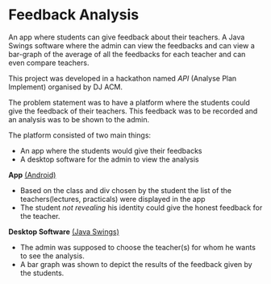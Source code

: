 # Feedback Analysis

An app where students can give feedback about their teachers. A Java Swings software where the admin can view the feedbacks and can view a bar-graph of the average of all the feedbacks for each teacher and can even compare teachers.   

This project was developed in a hackathon named *API* (Analyse Plan Implement) organised by DJ ACM.

The problem statement was to have a platform where the students could give the feedback of their teachers. This feedback was to be recorded and an analysis was to be shown to the admin.

The platform consisted of two main things:
- An app where the students would give their feedbacks
- A desktop software for the admin to view the analysis

**App** [(Android)](https://github.com/anerishah97)
- Based on the class and div chosen by the student the list of the teachers(lectures, practicals) were displayed in the app
- The student *not revealing* his identity could give the honest feedback for the teacher.

**Desktop Software** [(Java Swings)](https://github.com/MitP97/feedback_analysis)
- The admin was supposed to choose the teacher(s) for whom he wants to see the analysis.
- A bar graph was shown to depict the results of the feedback given by the students. 
  
